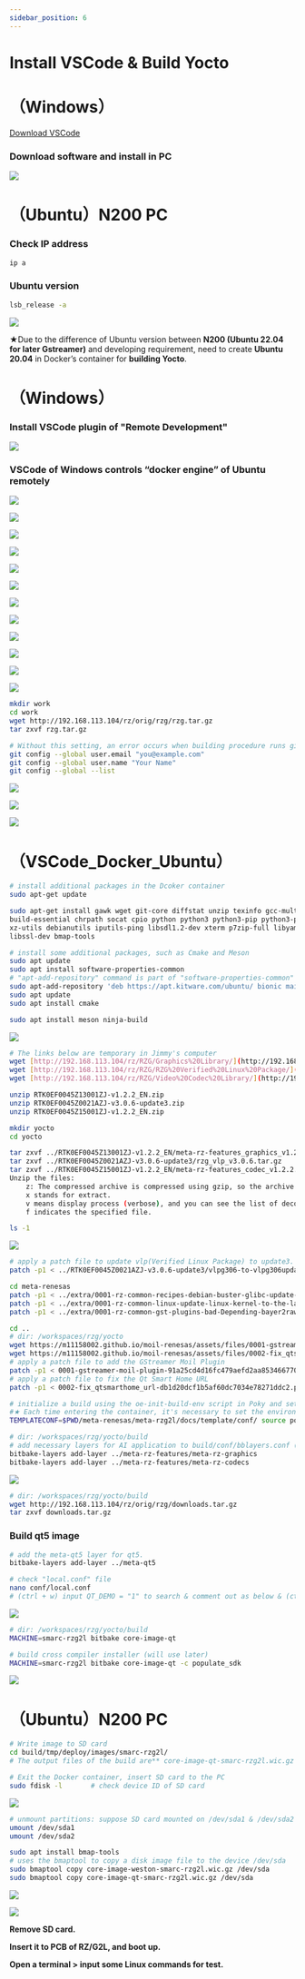 ```yaml
---
sidebar_position: 6
---
```


# Install VSCode & Build Yocto
# （Windows）
[Download VSCode](https://code.visualstudio.com/download)

### Download software and install in PC

![](../img/05_01.png)

# （Ubuntu）N200 PC

### Check IP address
```bash
ip a
```

### Ubuntu version
```bash
lsb_release -a
```

![](../img/05_02.png)

★Due to the difference of Ubuntu version between **N200 (Ubuntu 22.04 for later Gstreamer)** and developing requirement, need to create **Ubuntu 20.04** in Docker’s container for **building Yocto**.

# （Windows）

### Install VSCode plugin of "Remote Development"

![](../img/05_25.png)

### VSCode of Windows controls “docker engine” of Ubuntu remotely

![](../img/05_03.png)

![](../img/05_04.png)

![](../img/05_05.png)

![](../img/05_06.png)

![](../img/05_07.png)

![](../img/05_08.png)

![](../img/05_09.png)

![](../img/05_10.png)

![](../img/05_11.png)

![](../img/05_12.png)

![](../img/05_13.png)

![](../img/05_13_2.png)

```bash
mkdir work
cd work
wget http://192.168.113.104/rz/orig/rzg/rzg.tar.gz
tar zxvf rzg.tar.gz

# Without this setting, an error occurs when building procedure runs git command to apply patches
git config --global user.email "you@example.com"
git config --global user.name "Your Name"
git config --global --list
```

![](../img/05_14.png)

![](../img/05_15.png)

![](../img/05_16.png)

# （VSCode_Docker_Ubuntu）

```bash
# install additional packages in the Dcoker container
sudo apt-get update

sudo apt-get install gawk wget git-core diffstat unzip texinfo gcc-multilib \
build-essential chrpath socat cpio python python3 python3-pip python3-pexpect \
xz-utils debianutils iputils-ping libsdl1.2-dev xterm p7zip-full libyaml-dev \
libssl-dev bmap-tools

# install some additional packages, such as Cmake and Meson
sudo apt update
sudo apt install software-properties-common
# "apt-add-repository" command is part of "software-properties-common" package 
sudo apt-add-repository 'deb https://apt.kitware.com/ubuntu/ bionic main'
sudo apt update
sudo apt install cmake

sudo apt install meson ninja-build
```

![](../img/05_17.png)

```bash
# The links below are temporary in Jimmy's computer
wget [http://192.168.113.104/rz/RZG/Graphics%20Library/](http://192.168.113.104/rz/orig/rzg/)RTK0EF0045Z13001ZJ-v1.2.2_EN.zip
wget [http://192.168.113.104/rz/RZG/RZG%20Verified%20Linux%20Package/](http://192.168.113.104/rz/orig/rzg/)RTK0EF0045Z0021AZJ-v3.0.6-update3.zip
wget [http://192.168.113.104/rz/RZG/Video%20Codec%20Library/](http://192.168.113.104/rz/orig/rzg/)RTK0EF0045Z15001ZJ-v1.2.2_EN.zip

unzip RTK0EF0045Z13001ZJ-v1.2.2_EN.zip
unzip RTK0EF0045Z0021AZJ-v3.0.6-update3.zip
unzip RTK0EF0045Z15001ZJ-v1.2.2_EN.zip

mkdir yocto
cd yocto

tar zxvf ../RTK0EF0045Z13001ZJ-v1.2.2_EN/meta-rz-features_graphics_v1.2.2.tar.gz
tar zxvf ../RTK0EF0045Z0021AZJ-v3.0.6-update3/rzg_vlp_v3.0.6.tar.gz
tar zxvf ../RTK0EF0045Z15001ZJ-v1.2.2_EN/meta-rz-features_codec_v1.2.2.tar.gz
Unzip the files:
	z: The compressed archive is compressed using gzip, so the archive format to be decompressed is .gz or .tgz.
	x stands for extract.
	v means display process (verbose), and you can see the list of decompressed files.
	f indicates the specified file.

ls -1
```

![](../img/05_18.png)

```bash
# apply a patch file to update vlp(Verified Linux Package) to update3.
patch -p1 < ../RTK0EF0045Z0021AZJ-v3.0.6-update3/vlpg306-to-vlpg306update3.patch

cd meta-renesas
patch -p1 < ../extra/0001-rz-common-recipes-debian-buster-glibc-update-to-v2.2.patch
patch -p1 < ../extra/0001-rz-common-linux-update-linux-kernel-to-the-latest-re.patch
patch -p1 < ../extra/0001-rz-common-gst-plugins-bad-Depending-bayer2raw-if-lay.patch

cd ..
# dir: /workspaces/rzg/yocto
wget https://m11158002.github.io/moil-renesas/assets/files/0001-gstreamer-moil-plugin-91a25cd4d16fc479aefd2aa853466770.patch
wget https://m11158002.github.io/moil-renesas/assets/files/0002-fix_qtsmarthome_url-db1d20dcf1b5af60dc7034e78271ddc2.patch
# apply a patch file to add the GStreamer Moil Plugin
patch -p1 < 0001-gstreamer-moil-plugin-91a25cd4d16fc479aefd2aa853466770.patch
# apply a patch file to fix the Qt Smart Home URL
patch -p1 < 0002-fix_qtsmarthome_url-db1d20dcf1b5af60dc7034e78271ddc2.patch

# initialize a build using the oe-init-build-env script in Poky and set environment variable TEMPLATECONF to the below path.
#★ Each time entering the container, it's necessary to set the environment variables
TEMPLATECONF=$PWD/meta-renesas/meta-rzg2l/docs/template/conf/ source poky/oe-init-build-env build

# dir: /workspaces/rzg/yocto/build
# add necessary layers for AI application to build/conf/bblayers.conf (configration file for layers).
bitbake-layers add-layer ../meta-rz-features/meta-rz-graphics
bitbake-layers add-layer ../meta-rz-features/meta-rz-codecs
```

![](../img/05_19.png)

```bash
# dir: /workspaces/rzg/yocto/build
wget http://192.168.113.104/rz/orig/rzg/downloads.tar.gz
tar zxvf downloads.tar.gz
```

### Build qt5 image

```bash
# add the meta-qt5 layer for qt5.
bitbake-layers add-layer ../meta-qt5

# check "local.conf" file
nano conf/local.conf
# (ctrl + w) input QT_DEMO = "1" to search & comment out as below & (ctrl + x) to save
```

![](../img/05_20.png)

```bash
# dir: /workspaces/rzg/yocto/build
MACHINE=smarc-rzg2l bitbake core-image-qt

# build cross compiler installer (will use later)
MACHINE=smarc-rzg2l bitbake core-image-qt -c populate_sdk
```

![](../img/05_21.png)

# （Ubuntu）N200 PC

```bash
# Write image to SD card
cd build/tmp/deploy/images/smarc-rzg2l/
# The output files of the build are** core-image-qt-smarc-rzg2l.wic.gz & core-image-qt-smarc-rzg2l.wic.bmap

# Exit the Docker container, insert SD card to the PC
sudo fdisk -l       # check device ID of SD card
```

![](../img/05_22.png)

```bash
# unmount partitions: suppose SD card mounted on /dev/sda1 & /dev/sda2
umount /dev/sda1
umount /dev/sda2

sudo apt install bmap-tools
# uses the bmaptool to copy a disk image file to the device /dev/sda
sudo bmaptool copy core-image-weston-smarc-rzg2l.wic.gz /dev/sda
sudo bmaptool copy core-image-qt-smarc-rzg2l.wic.gz /dev/sda
```

![](../img/05_23.png)

![](../img/05_24.png)

**Remove SD card.** 

**Insert it to PCB of RZ/G2L, and boot up.** 

**Open a terminal > input some Linux commands for test.**